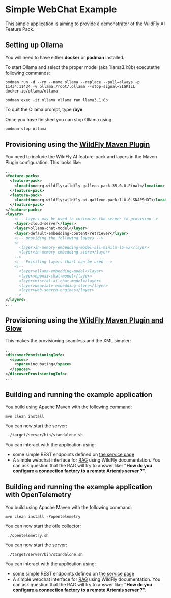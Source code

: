 Simple WebChat Example
========================

This simple application is aiming to provide a demonstrator of the WildFly AI Feature Pack.

## Setting up Ollama

You will need to have either **docker** or **podman** installed.

To start Ollama and select the proper model (aka `llama3.1:8b) executethe following commands:

```shell
podman run -d --rm --name ollama --replace --pull=always -p 11434:11434 -v ollama:/root/.ollama --stop-signal=SIGKILL docker.io/ollama/ollama

podman exec -it ollama ollama run llama3.1:8b
```
To quit the Ollama prompt, type **/bye**.

Once you have finished you can stop Ollama using:
```shell
podman stop ollama
```
##  Provisioning using the [WildFly Maven Plugin](https://github.com/wildfly/wildfly-maven-plugin/)

You need to include the WildFly AI feature-pack and layers in the Maven Plugin configuration. This looks like:

```xml
...
<feature-packs>
  <feature-pack>
    <location>org.wildfly:wildfly-galleon-pack:35.0.0.Final</location>
  </feature-pack>
  <feature-pack>
    <location>org.wildfly:wildfly-ai-galleon-pack:1.0.0-SNAPSHOT</location>
  </feature-pack>
</feature-packs>
<layers>
    <!-- layers may be used to customize the server to provision-->
    <layer>cloud-server</layer>
    <layer>ollama-chat-model</layer>
    <layer>default-embedding-content-retriever</layer>
    <!-- providing the following layers -->
    <!--
      <layer>in-memory-embedding-model-all-minilm-l6-v2</layer>
      <layer>in-memory-embedding-store</layer>
    -->
    <!-- Exisiting layers thart can be used -->
    <!--
      <layer>ollama-embedding-model</layer>
      <layer>openai-chat-model</layer>
      <layer>mistral-ai-chat-model</layer>
      <layer>weaviate-embedding-store</layer>
      <layer>web-search-engines</layer>
    -->
</layers>
...
```
##  Provisioning using the [WildFly Maven Plugin and Glow](https://github.com/wildfly/wildfly-maven-plugin/)

This makes the provisioning seamless and the XML simpler:

```xml
...
<discoverProvisioningInfo>
  <spaces>
    <space>incubating</space>
  </spaces>
</discoverProvisioningInfo>
...
```


##  Building and running the example application

You build using Apache Maven with the following command:

```shell
mvn clean install
```
You can now start the server:
```shell
 ./target/server/bin/standalone.sh 
```
You can interact with the application using:
* some simple REST endpoints defined on [the service page](http://localhost:8080/service.html)
* A simple webchat interface for [RAG](http://localhost:8080/) using WildFly documentation. 
You can ask question that the RAG will try to answer like: **"How do you configure a connection factory to a remote Artemis server ?"**.

##  Building and running the example application with OpenTelemetry

You build using Apache Maven with the following command:

```shell
mvn clean install -Popentelemetry
```
You can now start the otle collector:
```shell
 ./opentelemetry.sh 
```
You can now start the server:
```shell
 ./target/server/bin/standalone.sh 
```
You can interact with the application using:
* some simple REST endpoints defined on [the service page](http://localhost:8080/service.html)
* A simple webchat interface for [RAG](http://localhost:8080/service.html) using WildFly documentation. 
You can ask question that the RAG will try to answer like: **"How do you configure a connection factory to a remote Artemis server ?"**.
